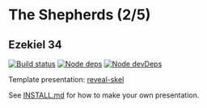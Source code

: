 # The Shepherds (2/5)
## Ezekiel 34

[![Build status](https://travis-ci.org/sermons/shepherds.svg)](https://travis-ci.org/sermons/shepherds)
[![Node deps](https://david-dm.org/sermons/shepherds.svg)](https://david-dm.org/sermons/shepherds)
[![Node devDeps](https://david-dm.org/sermons/shepherds/dev-status.svg)](https://david-dm.org/sermons/shepherds?type=dev)

Template presentation: [reveal-skel](https://github.com/sermons/reveal-skel)

See [INSTALL.md](INSTALL.md)
for how to make your own presentation.
